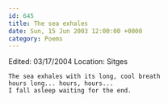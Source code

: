 ```yaml
---
id: 645
title: The sea exhales
date: Sun, 15 Jun 2003 12:00:00 +0000
category: Poems
---
```


Edited: 03/17/2004
Location: Sitges

    The sea exhales with its long, cool breath  
    hours long... hours, hours...  
    I fall asleep waiting for the end.


